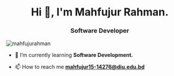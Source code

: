<h1 align="center">Hi 👋, I'm Mahfujur Rahman.</h1>
<h3 align="center">Software Developer</h3>

<p align="left"> <img src="https://komarev.com/ghpvc/?username=mahfujurahman&label=Profile%20views&color=0e75b6&style=flat" alt="mahfujurahman" /> </p>


- 🌱 I’m currently learning **Software Development.**

- 📫 How to reach me **mahfujur15-14276@diu.edu.bd**

